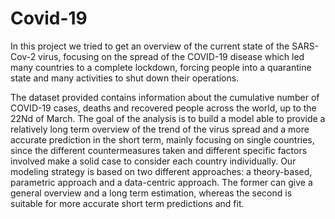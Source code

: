# Covid-19
In this project we tried to get an overview of the current state of the SARS-Cov-2 virus, focusing on the spread of the COVID-19 disease which led many countries to a complete lockdown, forcing people into a quarantine state and many activities to shut down their operations.

The dataset provided contains information about the cumulative number of COVID-19 cases, deaths and recovered people across the world, up to the 22Nd of March. The goal of the analysis is to build a model able to provide a relatively long term overview of the trend of the virus spread and a more accurate prediction in the short term, mainly focusing on
single countries, since the different countermeasures taken and different specific factors involved make a solid case to consider each country individually.
Our modeling strategy is based on two different approaches: a theory-based, parametric approach and a data-centric approach. The former can give a general overview and a long term estimation, whereas the second is suitable for more accurate short term predictions and fit.

